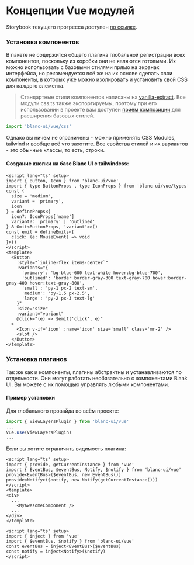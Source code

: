 # Концепции Vue модулей

Storybook текущего прогресса доступен [по ссылке](https://webkieth.github.io/blanc-ui/vue/).

### Установка компонентов

В пакете не содержится общего плагина глобальной регистрации всех компонентов, поскольку из коробки они не являются готовыми. Их можно использовать с базовыми стилями прямо на экранах интерфейса, но рекомендуется всё же на их основе сделать свои компоненты, в которых уже можно изолировать и установить свой CSS для каждого элемента.  
> Стандартные стили компонентов написаны на [vanilla-extract](https://vanilla-extract.style/). Все модули css.ts также экспортируемы, поэтому при его использовании в проекте вам доступен [приём композиции](https://vanilla-extract.style/documentation/style-composition) для расширения базовых стилей.  

```ts title='index.ts'
import 'blanc-ui/vue/css'
```

Однако вы ничем не ограничены - можно применять CSS Modules, tailwind и вообще всё что захотите. Все свойства стилей и их вариантов - это обычные классы, то есть, строки.  

#### Cоздание кнопки на базе Blanc UI c tailwindcss:  

```vue title="MyButton.vue"
<script lang="ts" setup>
import { Button, Icon } from 'blanc-ui/vue'
import { type ButtonProps , type IconProps } from 'blanc-ui/vue/types'
const {
  size = 'medium',
  variant = 'primary',
  icon
} = defineProps<{
  icon?: IconProps['name']
  variant?: 'primary' | 'outlined'
} & Omit<ButtonProps, 'variant'>>()
const emit = defineEmits<{
  click: (e: MouseEvent) => void
}>()
</script>
<template>
  <Button
    :style="`inline-flex items-center`"
    :variants="{
      'primary': 'bg-blue-600 text-white hover:bg-blue-700',
      'outlined': 'border border-gray-300 text-gray-700 hover:border-gray-400 hover:text-gray-800',
      'small': 'py-1 px-2 text-sm',
      'medium': 'py-1.5 px-2.5',
      'large': 'py-2 px-3 text-lg'
    }"
    :size="size"
    :variant="variant"
    @click="(e) => $emit('click', e)"
  >
    <Icon v-if='icon' :name='icon' size='small' class='mr-2' />
    <slot />
  </Button>
</template>
```

### Установка плагинов

Так же как и компоненты, плагины абстрактны и устанавливаются по отдельности. Они могут работать необязательно с компонентами Blank UI. Вы можете с их помощью управлять любыми компонентами.  

#### Пример установки
Для глобального провайда во всём проекте:
```ts title="index.ts"
import { ViewLayersPlugin } from 'blanc-ui/vue'
...
Vue.use(ViewLayersPlugin)
...
```
Если вы хотите ограничить видимость плагина:
```vue title="MyAwesomePage.vue"
<script lang="ts" setup>
import { provide, getCurrentInstance } from 'vue'
import { EventBus, $eventBus, Notify, $notify } from 'blanc-ui/vue'
provide<EventBus>($eventBus, new EventBus())
provide<Notify>($notify, new Notify(getCurrentInstance()))
</script>
<template>
<div>
  ...
    <MyAwesomeComponent />
  ...
</div>
</template>
```
```vue title="MyAwesomeComponent.vue"
<script lang="ts" setup>
import { inject } from 'vue'
import { $eventBus, $notify } from 'blanc-ui/vue'
const eventBus = inject<EventBus>($eventBus)
const notify = inject<Notify>($notify)
</script>
```